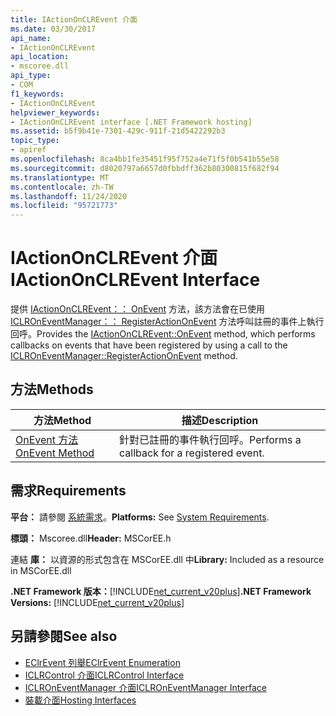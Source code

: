 ```yaml
---
title: IActionOnCLREvent 介面
ms.date: 03/30/2017
api_name:
- IActionOnCLREvent
api_location:
- mscoree.dll
api_type:
- COM
f1_keywords:
- IActionOnCLREvent
helpviewer_keywords:
- IActionOnCLREvent interface [.NET Framework hosting]
ms.assetid: b5f9b41e-7301-429c-911f-21d5422292b3
topic_type:
- apiref
ms.openlocfilehash: 8ca4bb1fe35451f95f752a4e71f5f0b541b55e58
ms.sourcegitcommit: d8020797a6657d0fbbdff362b80300815f682f94
ms.translationtype: MT
ms.contentlocale: zh-TW
ms.lasthandoff: 11/24/2020
ms.locfileid: "95721773"
---
```

# <a name="iactiononclrevent-interface"></a><span data-ttu-id="cce00-102">IActionOnCLREvent 介面</span><span class="sxs-lookup"><span data-stu-id="cce00-102">IActionOnCLREvent Interface</span></span>

<span data-ttu-id="cce00-103">提供 [IActionOnCLREvent：： OnEvent](iactiononclrevent-onevent-method.md) 方法，該方法會在已使用 [ICLROnEventManager：： RegisterActionOnEvent](iclroneventmanager-registeractiononevent-method.md) 方法呼叫註冊的事件上執行回呼。</span><span class="sxs-lookup"><span data-stu-id="cce00-103">Provides the [IActionOnCLREvent::OnEvent](iactiononclrevent-onevent-method.md) method, which performs callbacks on events that have been registered by using a call to the [ICLROnEventManager::RegisterActionOnEvent](iclroneventmanager-registeractiononevent-method.md) method.</span></span>  
  
## <a name="methods"></a><span data-ttu-id="cce00-104">方法</span><span class="sxs-lookup"><span data-stu-id="cce00-104">Methods</span></span>  
  
|<span data-ttu-id="cce00-105">方法</span><span class="sxs-lookup"><span data-stu-id="cce00-105">Method</span></span>|<span data-ttu-id="cce00-106">描述</span><span class="sxs-lookup"><span data-stu-id="cce00-106">Description</span></span>|  
|------------|-----------------|  
|[<span data-ttu-id="cce00-107">OnEvent 方法</span><span class="sxs-lookup"><span data-stu-id="cce00-107">OnEvent Method</span></span>](iactiononclrevent-onevent-method.md)|<span data-ttu-id="cce00-108">針對已註冊的事件執行回呼。</span><span class="sxs-lookup"><span data-stu-id="cce00-108">Performs a callback for a registered event.</span></span>|  
  
## <a name="requirements"></a><span data-ttu-id="cce00-109">需求</span><span class="sxs-lookup"><span data-stu-id="cce00-109">Requirements</span></span>  

 <span data-ttu-id="cce00-110">**平台：** 請參閱 [系統需求](../../get-started/system-requirements.md)。</span><span class="sxs-lookup"><span data-stu-id="cce00-110">**Platforms:** See [System Requirements](../../get-started/system-requirements.md).</span></span>  
  
 <span data-ttu-id="cce00-111">**標頭：** Mscoree.dll</span><span class="sxs-lookup"><span data-stu-id="cce00-111">**Header:** MSCorEE.h</span></span>  
  
 <span data-ttu-id="cce00-112">連結 **庫：** 以資源的形式包含在 MSCorEE.dll 中</span><span class="sxs-lookup"><span data-stu-id="cce00-112">**Library:** Included as a resource in MSCorEE.dll</span></span>  
  
 <span data-ttu-id="cce00-113">**.NET Framework 版本：**[!INCLUDE[net_current_v20plus](../../../../includes/net-current-v20plus-md.md)]</span><span class="sxs-lookup"><span data-stu-id="cce00-113">**.NET Framework Versions:** [!INCLUDE[net_current_v20plus](../../../../includes/net-current-v20plus-md.md)]</span></span>  
  
## <a name="see-also"></a><span data-ttu-id="cce00-114">另請參閱</span><span class="sxs-lookup"><span data-stu-id="cce00-114">See also</span></span>

- [<span data-ttu-id="cce00-115">EClrEvent 列舉</span><span class="sxs-lookup"><span data-stu-id="cce00-115">EClrEvent Enumeration</span></span>](eclrevent-enumeration.md)
- [<span data-ttu-id="cce00-116">ICLRControl 介面</span><span class="sxs-lookup"><span data-stu-id="cce00-116">ICLRControl Interface</span></span>](iclrcontrol-interface.md)
- [<span data-ttu-id="cce00-117">ICLROnEventManager 介面</span><span class="sxs-lookup"><span data-stu-id="cce00-117">ICLROnEventManager Interface</span></span>](iclroneventmanager-interface.md)
- [<span data-ttu-id="cce00-118">裝載介面</span><span class="sxs-lookup"><span data-stu-id="cce00-118">Hosting Interfaces</span></span>](hosting-interfaces.md)

